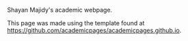 Shayan Majidy's academic webpage.

This page was made using the template found at https://github.com/academicpages/academicpages.github.io.

